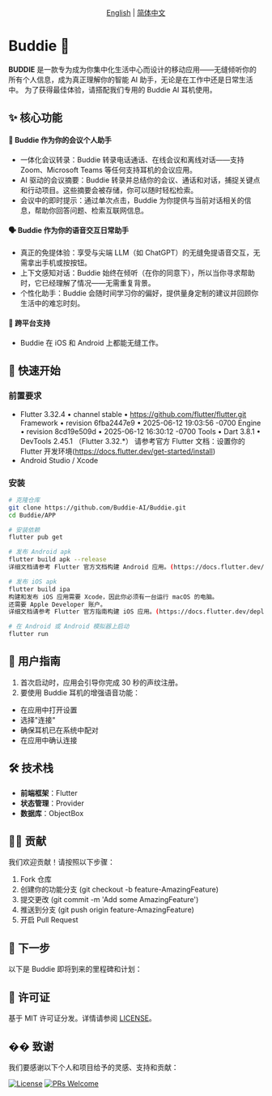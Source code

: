 <p align="center">
  <a href="README.md">English</a> | <a href="README.zh_CN.md">简体中文</a>
</p>

# Buddie 🌱

**BUDDIE** 是一款专为成为你集中化生活中心而设计的移动应用——无缝倾听你的所有个人信息，成为真正理解你的智能 AI 助手，无论是在工作中还是日常生活中。
为了获得最佳体验，请搭配我们专用的 Buddie AI 耳机使用。

## ✨ 核心功能

#### 🤝 Buddie 作为你的会议个人助手
- 一体化会议转录：Buddie 转录电话通话、在线会议和离线对话——支持 Zoom、Microsoft Teams 等任何支持耳机的会议应用。
- AI 驱动的会议摘要：Buddie 转录并总结你的会议、通话和对话，捕捉关键点和行动项目。这些摘要会被存储，你可以随时轻松检索。
- 会议中的即时提示：通过单次点击，Buddie 为你提供与当前对话相关的信息，帮助你回答问题、检索互联网信息。

#### 🗣️ Buddie 作为你的语音交互日常助手
- 真正的免提体验：享受与尖端 LLM（如 ChatGPT）的无缝免提语音交互，无需拿出手机或按按钮。
- 上下文感知对话：Buddie 始终在倾听（在你的同意下），所以当你寻求帮助时，它已经理解了情况——无需重复背景。
- 个性化助手：Buddie 会随时间学习你的偏好，提供量身定制的建议并回顾你生活中的难忘时刻。

#### 📱 跨平台支持
- Buddie 在 iOS 和 Android 上都能无缝工作。

## 🚀 快速开始

### 前置要求
- Flutter 3.32.4 • channel stable • https://github.com/flutter/flutter.git
  Framework • revision 6fba2447e9 • 2025-06-12 19:03:56 -0700
  Engine • revision 8cd19e509d • 2025-06-12 16:30:12 -0700
  Tools • Dart 3.8.1 • DevTools 2.45.1 （Flutter 3.32.*）
  请参考官方 Flutter 文档：设置你的 Flutter 开发环境(https://docs.flutter.dev/get-started/install)
- Android Studio / Xcode

### 安装
```bash
# 克隆仓库
git clone https://github.com/Buddie-AI/Buddie.git
cd Buddie/APP

# 安装依赖
flutter pub get

# 发布 Android apk
flutter build apk --release
详细文档请参考 Flutter 官方文档构建 Android 应用。(https://docs.flutter.dev/deployment/android)

# 发布 iOS apk
flutter build ipa
构建和发布 iOS 应用需要 Xcode，因此你必须有一台运行 macOS 的电脑。
还需要 Apple Developer 账户。
详细文档请参考 Flutter 官方指南构建 iOS 应用。(https://docs.flutter.dev/deployment/ios)

# 在 Android 或 Android 模拟器上启动
flutter run
```

## 📖 用户指南

1. 首次启动时，应用会引导你完成 30 秒的声纹注册。
2. 要使用 Buddie 耳机的增强语音功能：
  - 在应用中打开设置
  - 选择"连接"
  - 确保耳机已在系统中配对
  - 在应用中确认连接

## 🛠️ 技术栈

- **前端框架**：Flutter
- **状态管理**：Provider
- **数据库**：ObjectBox

## 🧑‍💻 贡献

我们欢迎贡献！请按照以下步骤：
1. Fork 仓库
2. 创建你的功能分支 (git checkout -b feature-AmazingFeature)
3. 提交更改 (git commit -m 'Add some AmazingFeature')
4. 推送到分支 (git push origin feature-AmazingFeature)
5. 开启 Pull Request

## 🧭 下一步

以下是 Buddie 即将到来的里程碑和计划：

## 📄 许可证

基于 MIT 许可证分发。详情请参阅 [LICENSE](LICENSE)。

## �� 致谢

我们要感谢以下个人和项目给予的灵感、支持和贡献：

[![License](https://img.shields.io/badge/license-MIT-blue.svg)](LICENSE)
[![PRs Welcome](https://img.shields.io/badge/PRs-welcome-brightgreen.svg)](https://github.com/MemX-Workspace/Bud-App/pulls)